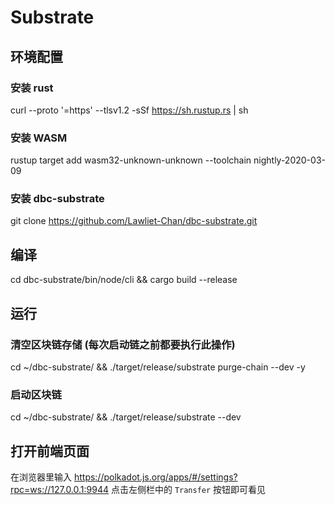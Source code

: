# Substrate


## 环境配置
### 安装 rust
curl --proto '=https' --tlsv1.2 -sSf https://sh.rustup.rs | sh
### 安装 WASM
rustup target add wasm32-unknown-unknown --toolchain nightly-2020-03-09

### 安装 dbc-substrate
git clone https://github.com/Lawliet-Chan/dbc-substrate.git

## 编译
cd dbc-substrate/bin/node/cli && cargo build --release

## 运行
### 清空区块链存储 (每次启动链之前都要执行此操作)
cd ~/dbc-substrate/ && ./target/release/substrate purge-chain --dev -y
### 启动区块链
cd ~/dbc-substrate/ && ./target/release/substrate --dev

## 打开前端页面
在浏览器里输入 https://polkadot.js.org/apps/#/settings?rpc=ws://127.0.0.1:9944
点击左侧栏中的 `Transfer` 按钮即可看见

